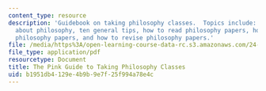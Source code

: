 ```yaml
---
content_type: resource
description: 'Guidebook on taking philosophy classes.  Topics include: five myths
  about philosophy, ten general tips, how to read philosophy papers, how to write
  philosophy papers, and how to revise philosophy papers.'
file: /media/https%3A/open-learning-course-data-rc.s3.amazonaws.com/24-08j-philosophical-issues-in-brain-science-spring-2009/b1951db4129e4b9b9e7f25f994a78e4c_MIT24_08JS09_read.pdf
file_type: application/pdf
resourcetype: Document
title: The Pink Guide to Taking Philosophy Classes
uid: b1951db4-129e-4b9b-9e7f-25f994a78e4c
---
```

